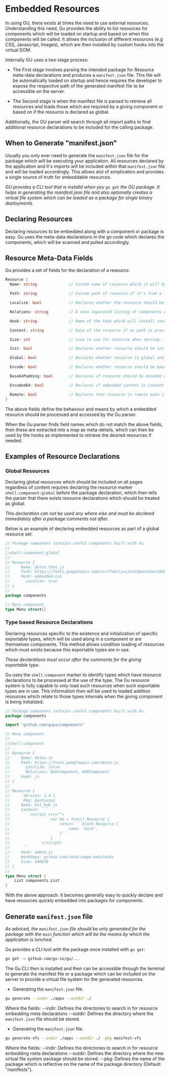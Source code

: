 Embedded Resources
==================

In using GU, there exists at times the need to use external resources. Understanding this need, Gu provides the ability to list resources for components which will be loaded on startup and based on when this components will be called. It allows the inclusion of different resources (e.g CSS, Javascript, Images), which are then  installed by custom hooks into the virtual DOM.

Internally GU uses a two stage process: 

- The First stage involves parsing the intended package for Resource meta-data declarations and produces a `manifest.json` file. This file will be automatically loaded on startup and hence requires the developer to expose the respective path of the generated manifest file to be accessible on the server. 

- The Second stage is when the manifest file is parsed to retrieve all resources and loads those which are required by a giving component or based on if the resource is declared as global.

Additionally, the GU parser will search through all import paths to find additional resource declarations to be included for the calling package. 

## When to Generate "manifest.json"

Usually you only ever need to generate the `manifest.json` file for the package which will be executing your application. All resources declared by the application and it's imports will be included within that `manifest.json` file and will be loaded accordingly. This allows alot of simplication and provides a single source of truth for embeddable resources.

*GU provides a CLI tool that is installd when you `go get`  the GU package. It helps in generating the manifest.json file and also optionally creates a virtual file system which can be loaded as a package for single binary deployments.*

Declaring Resources
-------------------

Declaring resources to be embedded along with a component or package is easy. Gu uses the meta-data declarations in the go code which declares the components, which will be scanned and pulled accordingly. 

## Resource Meta-Data Fields

Gu provides a set of fields for the declaration of a resourcs:

```go
Resource {
  Name: string              // Custom name of resource which it will be accessed under. (REQUIRED)

  Path: string              // Custom path of resource if it's from a local or remote file on a CDN/Other endpoint. (OPTIONAL IF CONTENT IS PROVIDED)

  Localize: bool            // Declares whether the resource should be pulled from endpoint path and copied into manifests file. (REQUIRED)

  Relations: string         // A coma separated listing of components which use this resource. Helps to avoid duplications. (OPTIONAL)

  Hook: string              // Name of the hook which will install resource. (REQUIRED)

  Content: string           // Data of the resource if no path is provided. (REQUIRED If No Path exists)

  Size: int                 // Size to use for resource when serving. (OPTIONAL, DEFAULT: Automatically set when resource is localized)

  Init: bool                // Declares whether resource should be installed when component is initialized. (OPTIONAL, DEFAULT: true)

  Global: bool              // Declares whether resource is global and should be registered and accessible through the Gu resource registry. (OPTIONAL, DEFAULT: false)

  Encode: bool              // Declares whether resource should be base64 encoded when retrieved from endpoint path. (OPTIONAL, DEFAULT: true)

  Base64Padding: bool       // Declares if resource should be encoded with base64 padding or non padding. (REQUIRED)

  Encoded64: bool           // Declares if embedded content in Content field is already base64 encoded. (OPTIONAL, DEFAULT: false)

  Remote: bool              // Declares that resource is remote even if path provided is local and will be provided by serve. (OPTIONAL, DEFAULT: false)
}
```

The above fields define the behaviour and means by which a embedded resource should be processed and accessed by the Gu parser.

When the Gu parser finds field names which do not match the above fields, then these are extracted into a map as meta-details, which can then be used by the hooks as implemented to retrieve the desired resources if needed.

## Examples of Resource Declarations

### Global Resources

Declaring global resources which should be included on all pages regardless of content requires declaring the resource marker `shell:component:global` before the package declaration, which then tells the parser that there exists resource declarations which should be treated as global. 

*This declaration can not be used any where else and must be declared immediately after a package comments not after.*

Below is an example of declaring embedded resources as part of a global resource set:


```go
// Package component contains useful components built with Gu.
//
//shell:component:global
//
// Resource {
//     Name: detos.font.js
//     Path: https://fonts.googleapis.com/css?family=Lato|Open+Sans|Roboto
//     Hook: embedded-css
//		 Localize: true
// }
//
package components

// Menu component.
type Menu struct{}
```

### Type based Resource Declarations

Declaring resources specific to the existence and initialization of specific exportable types, which will be used along in a component or are themselves components. This method allows condition loading of resources which must exists because this exportable types are in use. 

*These declarations must occur after the comments for the giving exportable type.*

Gu uses the `shell:component` marker to identify types which have resource declarations to be processed at the use of the type. The Gu resource system is fully capable to only load such resources when such exportable types are in use. This information then will be used to loaded addition resources which relate to those types internals when the giving component is being initialized.

```go
// Package component contains useful components built with Gu.
package components

import "github.com/gupa/components"

// Menu component.
//
//shell:component
//
// Resource {
//     Name: detox.js
//     Path: https://fonts.googleapis.com/detox.js
//		 Localize: false
//		 Relations: BobComponent, HUDComponent
//     Hook: js
// }
//
// Resource {
// 		Version: 1.4.1
// 		Pkg: DentusVuz
//     Name: hul_hub.js
//     Content: ```
//         <script src="">
// 					var mo = func() Resource {
// 						return ```block Resource {
// 							name: 'bock',
// 						}```
// 					}
// 				</script>
//     ```
//     Hook: embed.js
//     HookRepo: github.com/resk/compo-web/hooks
//     Size: 440030
// }
//
type Menu struct {
	List components.List
}
```

With the above approach. It becomes generally easy to quickly declare and have resources quickly embedded into packages for components.

Generate `manifest.json` file
-----------------------------

*As adviced, the `manifest.json` file should be only generated for the package with the `main` function which will be the means by which the application is lunched.*

Gu provides a CLI tool with the package once installed with `go get`:

```bash
go get -u github.com/gu-io/gu/...
```

The Gu CLI then is installed and then can be accessible through the terminal to generate the manifest file or a package which can be included on the server to provide a virtual file system for the generated resources.

-	Generating the `manifest.json` file.

```bash
gu generate --indir ./apps --outdir ./
```

Where the fields: --indir: Defines the directories to search in for resource embedding meta declarations --outdir: Defines the directory where the `manifest.json` file should be stored.

-	Generating the `manifest.json` file.

```bash
gu generate-vfs --indir ./apps --outdir ./ -pkg manifest-vfs
```

Where the fields: --indir: Defines the directories to search in for resource embedding meta declarations --outdir: Defines the directory where the new virtual file system package should be stored. --pkg: Defines the name of the package which is reflective on the name of the package directory (Default: "manifests").
